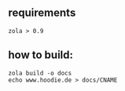 ## requirements
    zola > 0.9

## how to build:

    zola build -o docs
    echo www.hoodie.de > docs/CNAME
